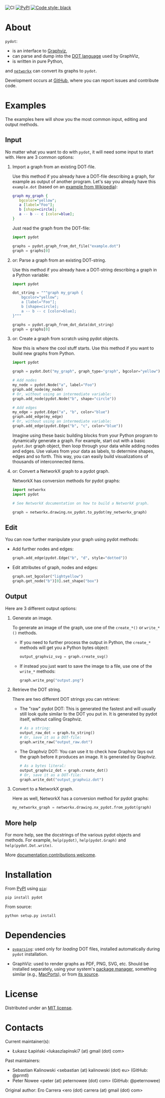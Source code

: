 ![CI](https://github.com/pydot/pydot/actions/workflows/CI.yml/badge.svg)
[![PyPI](https://img.shields.io/pypi/v/pydot.svg)](https://pypi.org/project/pydot/)
[![Code style: black](https://img.shields.io/badge/code%20style-black-000000.svg)](https://github.com/psf/black)


About
=====

`pydot`:

  - is an interface to [Graphviz][1],
  - can parse and dump into the [DOT language][2] used by GraphViz,
  - is written in pure Python,

and [`networkx`][3] can convert its graphs to `pydot`.

Development occurs at [GitHub][11], where you can report issues and
contribute code.


Examples
========

The examples here will show you the most common input, editing and
output methods.

Input
-----

No matter what you want to do with `pydot`, it will need some input to
start with. Here are 3 common options:

1. Import a graph from an existing DOT-file.

    Use this method if you already have a DOT-file describing a graph,
    for example as output of another program. Let's say you already
    have this `example.dot` (based on an [example from Wikipedia][12]):

    ```dot
    graph my_graph {
       bgcolor="yellow";
       a [label="Foo"];
       b [shape=circle];
       a -- b -- c [color=blue];
    }
    ```

    Just read the graph from the DOT-file:

    ```python
    import pydot

    graphs = pydot.graph_from_dot_file("example.dot")
    graph = graphs[0]
    ```

2. or: Parse a graph from an existing DOT-string.

    Use this method if you already have a DOT-string describing a
    graph in a Python variable:

    ```python
    import pydot

    dot_string = """graph my_graph {
        bgcolor="yellow";
        a [label="Foo"];
        b [shape=circle];
        a -- b -- c [color=blue];
    }"""

    graphs = pydot.graph_from_dot_data(dot_string)
    graph = graphs[0]
    ```

3. or: Create a graph from scratch using pydot objects.

    Now this is where the cool stuff starts. Use this method if you
    want to build new graphs from Python.

    ```python
    import pydot

    graph = pydot.Dot("my_graph", graph_type="graph", bgcolor="yellow")

    # Add nodes
    my_node = pydot.Node("a", label="Foo")
    graph.add_node(my_node)
    # Or, without using an intermediate variable:
    graph.add_node(pydot.Node("b", shape="circle"))

    # Add edges
    my_edge = pydot.Edge("a", "b", color="blue")
    graph.add_edge(my_edge)
    # Or, without using an intermediate variable:
    graph.add_edge(pydot.Edge("b", "c", color="blue"))
    ```

    Imagine using these basic building blocks from your Python program
    to dynamically generate a graph. For example, start out with a
    basic `pydot.Dot` graph object, then loop through your data while
    adding nodes and edges. Use values from your data as labels, to
    determine shapes, edges and so forth. This way, you can easily
    build visualizations of thousands of interconnected items.

4. or: Convert a NetworkX graph to a pydot graph.

    NetworkX has conversion methods for pydot graphs:

    ```python
    import networkx
    import pydot

    # See NetworkX documentation on how to build a NetworkX graph.

    graph = networkx.drawing.nx_pydot.to_pydot(my_networkx_graph)
    ```

Edit
----

You can now further manipulate your graph using pydot methods:

- Add further nodes and edges:

  ```python
  graph.add_edge(pydot.Edge("b", "d", style="dotted"))
  ```

- Edit attributes of graph, nodes and edges:

  ```python
  graph.set_bgcolor("lightyellow")
  graph.get_node("b")[0].set_shape("box")
  ```

Output
------

Here are 3 different output options:

1. Generate an image.

    To generate an image of the graph, use one of the `create_*()` or
    `write_*()` methods.

    - If you need to further process the output in Python, the
      `create_*` methods will get you a Python bytes object:

      ```python
      output_graphviz_svg = graph.create_svg()
      ```

    - If instead you just want to save the image to a file, use one of
      the `write_*` methods:

      ```python
      graph.write_png("output.png")
      ```

2. Retrieve the DOT string.

    There are two different DOT strings you can retrieve:

    - The "raw" pydot DOT: This is generated the fastest and will
      usually still look quite similar to the DOT you put in. It is
      generated by pydot itself, without calling Graphviz.

      ```python
      # As a string:
      output_raw_dot = graph.to_string()
      # Or, save it as a DOT-file:
      graph.write_raw("output_raw.dot")
      ```

    - The Graphviz DOT: You can use it to check how Graphviz lays out
      the graph before it produces an image. It is generated by
      Graphviz.

      ```python
      # As a bytes literal:
      output_graphviz_dot = graph.create_dot()
      # Or, save it as a DOT-file:
      graph.write_dot("output_graphviz.dot")
      ```

3. Convert to a NetworkX graph.

    Here as well, NetworkX has a conversion method for pydot graphs:

    ```python
    my_networkx_graph = networkx.drawing.nx_pydot.from_pydot(graph)
    ```

More help
---------

For more help, see the docstrings of the various pydot objects and
methods. For example, `help(pydot)`, `help(pydot.Graph)` and
`help(pydot.Dot.write)`.

More [documentation contributions welcome][13].


Installation
============

From [PyPI][4] using [`pip`][5]:

`pip install pydot`

From source:

`python setup.py install`


Dependencies
============

- [`pyparsing`][6]: used only for *loading* DOT files,
  installed automatically during `pydot` installation.

- GraphViz: used to render graphs as PDF, PNG, SVG, etc.
  Should be installed separately, using your system's
  [package manager][7], something similar (e.g., [MacPorts][8]),
  or from [its source][9].


License
=======

Distributed under an [MIT license][10].


Contacts
========

Current maintainer(s): 
- Łukasz Łapiński <lukaszlapinski7 (at) gmail (dot) com>

Past maintainers:
- Sebastian Kalinowski <sebastian (at) kalinowski (dot) eu> (GitHub: @prmtl)
- Peter Nowee <peter (at) peternowee (dot) com> (GitHub: @peternowee)

Original author: Ero Carrera <ero (dot) carrera (at) gmail (dot) com>


[1]: https://www.graphviz.org
[2]: https://en.wikipedia.org/wiki/DOT_%28graph_description_language%29
[3]: https://github.com/networkx/networkx
[4]: https://pypi.python.org/pypi
[5]: https://github.com/pypa/pip
[6]: https://github.com/pyparsing/pyparsing
[7]: https://en.wikipedia.org/wiki/Package_manager
[8]: https://www.macports.org
[9]: https://gitlab.com/graphviz/graphviz
[10]: https://github.com/pydot/pydot/blob/master/LICENSE
[11]: https://github.com/pydot/pydot
[12]: https://en.wikipedia.org/w/index.php?title=DOT_(graph_description_language)&oldid=1003001464#Attributes
[13]: https://github.com/pydot/pydot/issues/130
